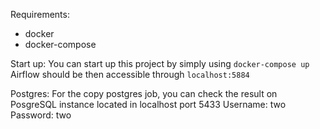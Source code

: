 Requirements:
- docker
- docker-compose


Start up:
You can start up this project by simply using `docker-compose up`
Airflow should be then accessible through `localhost:5884`

Postgres:
For the copy postgres job, you can check the result on PosgreSQL instance located in localhost port 5433
Username: two
Password: two